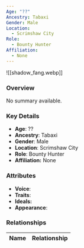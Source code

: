 ```yaml
---
Age: "??"
Ancestry: Tabaxi
Gender: Male
Location:
  - Scrimshaw City
Role:
  - Bounty Hunter
Affiliation:
  - None
---
```


![[shadow_fang.webp]]

### Overview
No summary available.

### Key Details
- **Age**: ??
- **Ancestry**: Tabaxi
- **Gender**: Male
- **Location**: Scrimshaw City
- **Role**: Bounty Hunter
- **Affiliation:** None

### Attributes
- **Voice**: 
- **Traits**: 
- **Ideals:** 
- **Appearance**:

### Relationships

| Name  | Relationship |
| ----- | ------------ |
